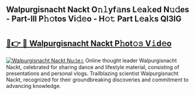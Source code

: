 ## Walpurgisnacht Nackt O𝚗𝚕yf𝚊ns L𝚎a𝚔ed N𝚞𝚍es - Part-lll P𝚑𝚘tos Vi𝚍𝚎o - H𝚘𝚝 Part L𝚎a𝚔s Ql3IG

# <h2><a href="http://kfc4zh.oniu.top/?m=Walpurgisnacht+Nackt">🔗👉 🔴 Walpurgisnacht Nackt P𝚑ot𝚘𝚜 V𝚒d𝚎o</a></h2>

[![Walpurgisnacht Nackt Nu𝚍e𝚜](https://i.imgur.com/0qMVB7G.gif)](http://kfc4zh.oniu.top/?m=Walpurgisnacht+Nackt)
Online thought leader Walpurgisnacht Nackt, celebrated for sharing dance and lifestyle material, consisting of presentations and personal vlogs. Trailblazing scientist Walpurgisnacht Nackt, recognized for their groundbreaking discoveries and commitment to advancing knowledge.  
